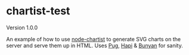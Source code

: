 # chartist-test
Version 1.0.0

An example of how to use [node-chartist](https://www.npmjs.com/package/node-chartist) to generate SVG charts on the server and serve them up in HTML. Uses [Pug](https://pugjs.org/), [Hapi](http://hapijs.com) & [Bunyan](https://github.com/trentm/node-bunyan) for sanity.
